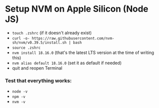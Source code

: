 # Setup NVM on Apple Silicon (Node JS)

- `touch .zshrc` (if it doesn't already exist)
- `curl -o- https://raw.githubusercontent.com/nvm-sh/nvm/v0.39.5/install.sh | bash`
- `source .zshrc`
- `nvm install 18.16.0` (that's the latest LTS version at the time of writing this)
- `nvm alias default 18.16.0` (set it as default if needed)
- quit and reopen Terminal

### Test that everything works:

- `node -v`
- `npm -v`
- `nvm -v`
